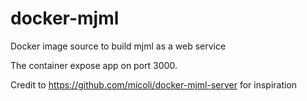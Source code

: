 # docker-mjml
Docker image source to build mjml as a web service

The container expose app on port 3000.

Credit to https://github.com/micoli/docker-mjml-server for inspiration